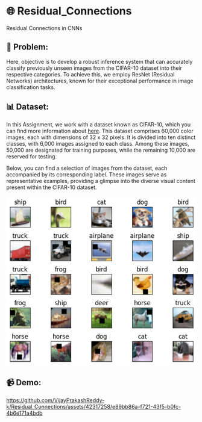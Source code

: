 # 🌐 Residual_Connections
Residual Connections in CNNs

## 📌 Problem:
Here, objective is to develop a robust inference system that can accurately classify previously unseen images from the CIFAR-10 dataset into their respective categories. To achieve this, we employ ResNet (Residual Networks) architectures, known for their exceptional performance in image classification tasks.

## 📊 Dataset:
In this Assignment, we work with a dataset known as CIFAR-10, which you can find more information about [here](https://www.cs.toronto.edu/~kriz/cifar.html). This dataset comprises 60,000 color images, each with dimensions of 32 x 32 pixels. It is divided into ten distinct classes, with 6,000 images assigned to each class. Among these images, 50,000 are designated for training purposes, while the remaining 10,000 are reserved for testing.

Below, you can find a selection of images from the dataset, each accompanied by its corresponding label. These images serve as representative examples, providing a glimpse into the diverse visual content present within the CIFAR-10 dataset.

![dataset_preview](Images/class_preview.png)

## 📹 Demo:


https://github.com/VijayPrakashReddy-k/Residual_Connections/assets/42317258/e89bb86a-f721-43f5-b0fc-4b6e171a4bdb

